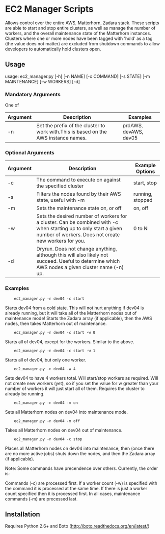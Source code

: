 EC2 Manager Scripts
===================

Allows control over the entire AWS, Matterhorn, Zadara stack.  These scripts 
are able to start and stop entire clusters, as well as manage the number of 
workers, and the overall maintenance state of the Matterhorn instances.  Clusters
where one or more nodes have been tagged with 'hold' as a tag (the value does not
matter) are excluded from shutdown commands to allow developers to automatically 
hold clusters open.

Usage
------------

usage: ec2_manager.py [-h] [-n NAME] [-c COMMAND] [-s STATE] [-m MAINTENANCE] [-w WORKERS] [-d]

### Mandatory Arguments

One of 

| Argument | Description                                                                         | Examples              |
|----------|-------------------------------------------------------------------------------------|-----------------------|
| -n       | Set the prefix of the cluster to work with.This is based on the AWS instance names. | prdAWS, devAWS, dev05 |

### Optional Arguments

| Argument | Description | Example Options  |
|----------|---------------------------------------------------------|------------------|
| -c       | The command to execute on against the specified cluster | start, stop      |
| -s       | Filters the nodes found by their AWS state, useful with -m | running, stopped |
| -m       | Sets the maintenance state on, or off | on, off          |
| -w       | Sets the desired number of workers for a cluster.  Can be combined with -c when starting up to only start a given number of workers.  Does not create new workers for you. | 0 to N           |
| -d       | Dryrun.  Does not change anything, although this will also likely not succeed.  Useful to determine which AWS nodes a given cluster name (-n) up. |                  |


### Examples

        ec2_manager.py -n dev04 -c start

Starts dev04 from a cold state.  This will not hurt anything if dev04 is already running, but it will take all of the Matterhorn nodes out of maintenance mode!  Starts the Zadara array (if applicable), then the AWS nodes, then takes Matterhorn out of maintenance.

        ec2_manager.py -n dev04 -c start -w 0

Starts all of dev04, except for the workers.  Similar to the above.

        ec2_manager.py -n dev04 -c start -w 1

Starts all of dev04, but only one worker.

        ec2_manager.py -n dev04 -w 4

Sets dev04 to have 4 workers total.  Will start/stop workers as required.  Will not create new workers (yet), so if you set the value for w greater than your number of workers it will just start all of them.  Requires the cluster to already be running.

        ec2_manager.py -n dev04 -m on

Sets all Matterhorn nodes on dev04 into maintenance mode.

        ec2_manager.py -n dev04 -m off

Takes all Matterhorn nodes on dev04 out of maintenance.

        ec2_manager.py -n dev04 -c stop

Places all Matterhorn nodes on dev04 into maintenance, then (once there are no more active jobs) shuts down the nodes, and then the Zadara array (if applicable).


Note: Some commands have precendence over others.  Currently, the order is:

Commands (-c) are processed first.  If a worker count (-w) is specified with the command it is processed at the same time.  If there is just a worker count specified then it is processed first.  In all cases, maintenance commands (-m) are processed last.

Installation
------------

Requires Python 2.6+ and Boto (http://boto.readthedocs.org/en/latest/)
